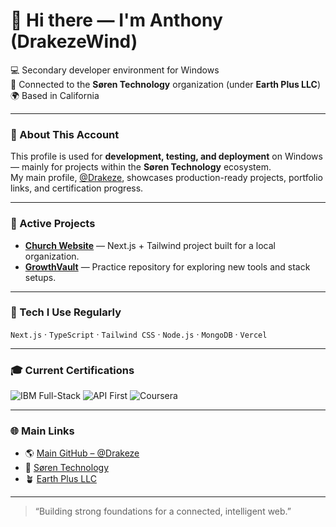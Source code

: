 # 👋 Hi there — I'm Anthony (DrakezeWind)

💻 Secondary developer environment for Windows  
🔗 Connected to the **Søren Technology** organization (under **Earth Plus LLC**)  
🌍 Based in California  

---

### 💬 About This Account
This profile is used for **development, testing, and deployment** on Windows — mainly for projects within the **Søren Technology** ecosystem.  
My main profile, [@Drakeze](https://github.com/Drakeze), showcases production-ready projects, portfolio links, and certification progress.

---

### 🧱 Active Projects
- [**Church Website**](https://github.com/DrakezeWind/Church-Web) — Next.js + Tailwind project built for a local organization.  
- [**GrowthVault**](https://github.com/DrakezeWind/GrowthVault) — Practice repository for exploring new tools and stack setups.  

---

### 🧩 Tech I Use Regularly
`Next.js` · `TypeScript` · `Tailwind CSS` · `Node.js` · `MongoDB` · `Vercel`

---

### 🎓 Current Certifications
![IBM Full-Stack](https://img.shields.io/badge/IBM%20Full--Stack-blue?style=flat-square)
![API First](https://img.shields.io/badge/API%20First-green?style=flat-square)
![Coursera](https://img.shields.io/badge/Coursera-Learner-blue?style=flat-square)

---

### 🌐 Main Links
- 🌎 [Main GitHub – @Drakeze](https://github.com/Drakeze)  
- 🧠 [Søren Technology](https://github.com/SorenLab)  
- 🪴 [Earth Plus LLC](https://github.com/EarthPlus-Organization)

---

> “Building strong foundations for a connected, intelligent web.”

